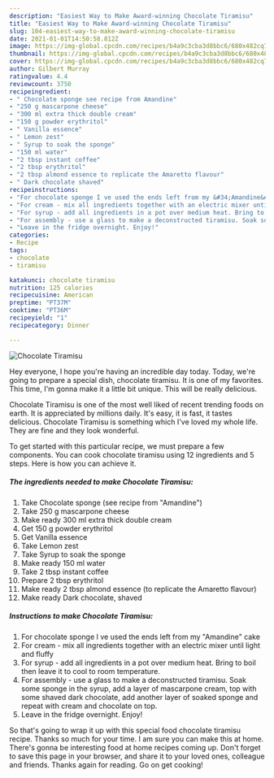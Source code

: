 ```yaml
---
description: "Easiest Way to Make Award-winning Chocolate Tiramisu"
title: "Easiest Way to Make Award-winning Chocolate Tiramisu"
slug: 104-easiest-way-to-make-award-winning-chocolate-tiramisu
date: 2021-01-01T14:50:58.812Z
image: https://img-global.cpcdn.com/recipes/b4a9c3cba3d8bbc6/680x482cq70/chocolate-tiramisu-recipe-main-photo.jpg
thumbnail: https://img-global.cpcdn.com/recipes/b4a9c3cba3d8bbc6/680x482cq70/chocolate-tiramisu-recipe-main-photo.jpg
cover: https://img-global.cpcdn.com/recipes/b4a9c3cba3d8bbc6/680x482cq70/chocolate-tiramisu-recipe-main-photo.jpg
author: Gilbert Murray
ratingvalue: 4.4
reviewcount: 3750
recipeingredient:
- " Chocolate sponge see recipe from Amandine"
- "250 g mascarpone cheese"
- "300 ml extra thick double cream"
- "150 g powder erythritol"
- " Vanilla essence"
- " Lemon zest"
- " Syrup to soak the sponge"
- "150 ml water"
- "2 tbsp instant coffee"
- "2 tbsp erythritol"
- "2 tbsp almond essence to replicate the Amaretto flavour"
- " Dark chocolate shaved"
recipeinstructions:
- "For chocolate sponge I ve used the ends left from my &#34;Amandine&#34; cake"
- "For cream - mix all ingredients together with an electric mixer until light and fluffy"
- "For syrup - add all ingredients in a pot over medium heat. Bring to boil then leave it to cool to room temperature."
- "For assembly - use a glass to make a deconstructed tiramisu. Soak some sponge in the syrup, add a layer of mascarpone cream, top with some shaved dark chocolate, add another layer of soaked sponge and repeat with cream and chocolate on top."
- "Leave in the fridge overnight. Enjoy!"
categories:
- Recipe
tags:
- chocolate
- tiramisu

katakunci: chocolate tiramisu 
nutrition: 125 calories
recipecuisine: American
preptime: "PT37M"
cooktime: "PT36M"
recipeyield: "1"
recipecategory: Dinner

---
```



![Chocolate Tiramisu](https://img-global.cpcdn.com/recipes/b4a9c3cba3d8bbc6/680x482cq70/chocolate-tiramisu-recipe-main-photo.jpg)

Hey everyone, I hope you're having an incredible day today. Today, we're going to prepare a special dish, chocolate tiramisu. It is one of my favorites. This time, I'm gonna make it a little bit unique. This will be really delicious.

Chocolate Tiramisu is one of the most well liked of recent trending foods on earth. It is appreciated by millions daily. It's easy, it is fast, it tastes delicious. Chocolate Tiramisu is something which I've loved my whole life. They are fine and they look wonderful.




To get started with this particular recipe, we must prepare a few components. You can cook chocolate tiramisu using 12 ingredients and 5 steps. Here is how you can achieve it.

<!--inarticleads1-->

##### The ingredients needed to make Chocolate Tiramisu:

1. Take  Chocolate sponge (see recipe from &#34;Amandine&#34;)
1. Take 250 g mascarpone cheese
1. Make ready 300 ml extra thick double cream
1. Get 150 g powder erythritol
1. Get  Vanilla essence
1. Take  Lemon zest
1. Take  Syrup to soak the sponge
1. Make ready 150 ml water
1. Take 2 tbsp instant coffee
1. Prepare 2 tbsp erythritol
1. Make ready 2 tbsp almond essence (to replicate the Amaretto flavour)
1. Make ready  Dark chocolate, shaved




<!--inarticleads2-->

##### Instructions to make Chocolate Tiramisu:

1. For chocolate sponge I ve used the ends left from my &#34;Amandine&#34; cake
1. For cream - mix all ingredients together with an electric mixer until light and fluffy
1. For syrup - add all ingredients in a pot over medium heat. Bring to boil then leave it to cool to room temperature.
1. For assembly - use a glass to make a deconstructed tiramisu. Soak some sponge in the syrup, add a layer of mascarpone cream, top with some shaved dark chocolate, add another layer of soaked sponge and repeat with cream and chocolate on top.
1. Leave in the fridge overnight. Enjoy!




So that's going to wrap it up with this special food chocolate tiramisu recipe. Thanks so much for your time. I am sure you can make this at home. There's gonna be interesting food at home recipes coming up. Don't forget to save this page in your browser, and share it to your loved ones, colleague and friends. Thanks again for reading. Go on get cooking!
